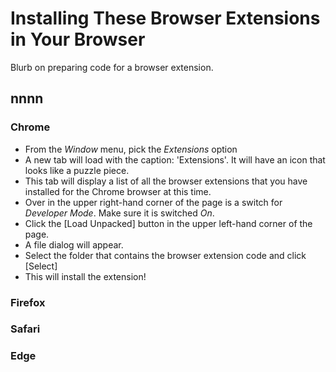 # Installing These Browser Extensions in Your Browser

Blurb on preparing code for a browser extension.

## nnnn

### Chrome
- From the *Window* menu, pick the *Extensions* option
- A new tab will load with the caption: 'Extensions'.  It will have an icon that looks like a puzzle piece.
- This tab will display a list of all the browser extensions that you have installed for the Chrome browser at this time.
- Over in the upper right-hand corner of the page is a switch for *Developer Mode*.  Make sure it is switched *On*.
- Click the [Load Unpacked] button in the upper left-hand corner of the page.
- A file dialog will appear.
- Select the folder that contains the browser extension code and click [Select]
- This will install the extension!

### Firefox

### Safari

### Edge
